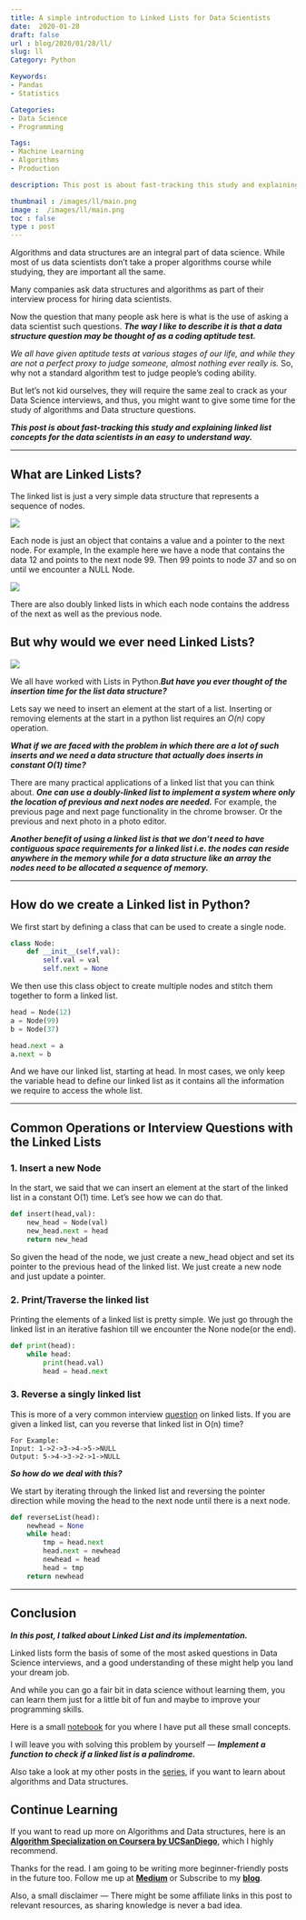```yaml
---
title: A simple introduction to Linked Lists for Data Scientists
date:  2020-01-28
draft: false
url : blog/2020/01/28/ll/
slug: ll
Category: Python

Keywords:
- Pandas
- Statistics

Categories:
- Data Science
- Programming

Tags:
- Machine Learning
- Algorithms
- Production

description: This post is about fast-tracking this study and explaining linked list concepts for the data scientists in an easy to understand way

thumbnail : /images/ll/main.png
image :  /images/ll/main.png
toc : false
type : post
---
```



Algorithms and data structures are an integral part of data science. While most of us data scientists don’t take a proper algorithms course while studying, they are important all the same.

Many companies ask data structures and algorithms as part of their interview process for hiring data scientists.

Now the question that many people ask here is what is the use of asking a data scientist such questions. ***The way I like to describe it is that a data structure question may be thought of as a coding aptitude test.***

*We all have given aptitude tests at various stages of our life, and while they are not a perfect proxy to judge someone, almost nothing ever really is.* So, why not a standard algorithm test to judge people’s coding ability.

But let’s not kid ourselves, they will require the same zeal to crack as your Data Science interviews, and thus, you might want to give some time for the study of algorithms and Data structure questions.

***This post is about fast-tracking this study and explaining linked list concepts for the data scientists in an easy to understand way.***


---


## What are Linked Lists?

The linked list is just a very simple data structure that represents a sequence of nodes.

![](/images/ll/0.png)

Each node is just an object that contains a value and a pointer to the next node. For example, In the example here we have a node that contains the data 12 and points to the next node 99. Then 99 points to node 37 and so on until we encounter a NULL Node.

![](/images/ll/1.png)

There are also doubly linked lists in which each node contains the address of the next as well as the previous node.

## But why would we ever need Linked Lists?

![](/images/ll/2.png)

We all have worked with Lists in Python.***But have you ever thought of the insertion time for the list data structure?***

Lets say we need to insert an element at the start of a list. Inserting or removing elements at the start in a python list requires an *O(n)* copy operation.

***What if we are faced with the problem in which there are a lot of such inserts and we need a data structure that actually does inserts in constant O(1) time?***

There are many practical applications of a linked list that you can think about. ***One can use a doubly-linked list to implement a system where only the location of previous and next nodes are needed.*** For example, the previous page and next page functionality in the chrome browser. Or the previous and next photo in a photo editor.

***Another benefit of using a linked list is that we don’t need to have contiguous space requirements for a linked list i.e. the nodes can reside anywhere in the memory while for a data structure like an array the nodes need to be allocated a sequence of memory.***

---

## How do we create a Linked list in Python?

We first start by defining a class that can be used to create a single node.

```py
class Node:
    def __init__(self,val):
        self.val = val
        self.next = None
```
We then use this class object to create multiple nodes and stitch them together to form a linked list.

```py
head = Node(12)
a = Node(99)
b = Node(37)

head.next = a
a.next = b
```
And we have our linked list, starting at head. In most cases, we only keep the variable head to define our linked list as it contains all the information we require to access the whole list.

---

## Common Operations or Interview Questions with the Linked Lists

### 1. Insert a new Node

In the start, we said that we can insert an element at the start of the linked list in a constant O(1) time. Let’s see how we can do that.

```py
def insert(head,val):
    new_head = Node(val)
    new_head.next = head
    return new_head
```

So given the head of the node, we just create a new_head object and set its pointer to the previous head of the linked list. We just create a new node and just update a pointer.

### 2. Print/Traverse the linked list

Printing the elements of a linked list is pretty simple. We just go through the linked list in an iterative fashion till we encounter the None node(or the end).

```py
def print(head):
    while head:
        print(head.val)
        head = head.next
```

### 3. Reverse a singly linked list

This is more of a very common interview [question](https://leetcode.com/problems/reverse-linked-list) on linked lists. If you are given a linked list, can you reverse that linked list in O(n) time?

    For Example:
    Input: 1->2->3->4->5->NULL
    Output: 5->4->3->2->1->NULL

***So how do we deal with this?***

We start by iterating through the linked list and reversing the pointer direction while moving the head to the next node until there is a next node.

```py
def reverseList(head):
    newhead = None
    while head:
        tmp = head.next
        head.next = newhead
        newhead = head
        head = tmp
    return newhead
```

---

## Conclusion

***In this post, I talked about Linked List and its implementation.***

Linked lists form the basis of some of the most asked questions in Data Science interviews, and a good understanding of these might help you land your dream job.

And while you can go a fair bit in data science without learning them, you can learn them just for a little bit of fun and maybe to improve your programming skills.

Here is a small [notebook](https://www.kaggle.com/mlwhiz/linked-list-code-sample) for you where I have put all these small concepts.

I will leave you with solving this problem by yourself — ***Implement a function to check if a linked list is a palindrome.***

Also take a look at my other posts in the [series](https://towardsdatascience.com/tagged/algorithms-interview), if you want to learn about algorithms and Data structures.

## Continue Learning

If you want to read up more on Algorithms and Data structures, here is an [**Algorithm Specialization on Coursera by UCSanDiego**](https://imp.i384100.net/6eE6qK), which I highly recommend.

Thanks for the read. I am going to be writing more beginner-friendly posts in the future too. Follow me up at [**Medium**](https://mlwhiz.medium.com/?source=post_page---------------------------) or Subscribe to my [**blog**](mlwhiz.com).

Also, a small disclaimer — There might be some affiliate links in this post to relevant resources, as sharing knowledge is never a bad idea.
